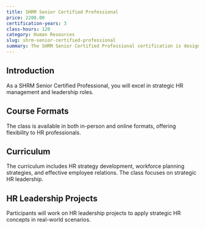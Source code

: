 ```yaml
---
title: SHRM Senior Certified Professional
price: 2200.00
certification-years: 3
class-hours: 120
category: Human Resources
slug: shrm-senior-certified-professional
summary: The SHRM Senior Certified Professional certification is designed for human resources professionals seeking advanced expertise in HR management. This comprehensive class covers HR strategy, workforce planning, and employee relations. It equips candidates with the skills needed to excel in senior HR roles.
---
```


## Introduction

As a SHRM Senior Certified Professional, you will excel in strategic HR management and leadership roles.

## Course Formats

The class is available in both in-person and online formats, offering flexibility to HR professionals.

## Curriculum

The curriculum includes HR strategy development, workforce planning strategies, and effective employee relations. The class focuses on strategic HR leadership.

## HR Leadership Projects

Participants will work on HR leadership projects to apply strategic HR concepts in real-world scenarios.

